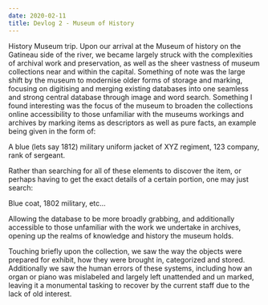 ```yaml
---
date: 2020-02-11
title: Devlog 2 - Museum of History
---
```

History Museum trip. Upon our arrival at the Museum of history on the Gatineau side of the river, we became largely struck with the complexities of archival work and preservation, as well as the sheer vastness of museum collections near and within the capital. Something of note was the large shift by the museum to modernise older forms of storage and marking, focusing on digitising and merging existing databases into one seamless and strong central database through image and word search. Something I found interesting was the focus of the museum to broaden the collections online accessibility to those unfamiliar with the museums workings and archives by marking items as descriptors as well as pure facts, an example being given in the form of:

A blue (lets say 1812) military uniform jacket of XYZ regiment, 123 company, rank of sergeant. 

Rather than searching for all of these elements to discover the item, or perhaps having to get the exact details of a certain portion, one may just search:

Blue coat, 1802 military, etc…

Allowing the database to be more broadly grabbing, and additionally accessible to those unfamiliar with the work we undertake in archives, opening up the realms of knowledge and history the museum holds. 

Touching briefly upon the collection, we saw the way the objects were prepared for exhibit, how they were brought in, categorized and stored. Additionally we saw the human errors of these systems, including how an organ or piano was mislabeled and largely left unattended and un marked, leaving it a monumental tasking to recover by the current staff due to the lack of old interest. 
